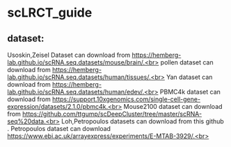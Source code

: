 # scLRCT_guide
## dataset:
Usoskin,Zeisel Dataset can download from https://hemberg-lab.github.io/scRNA.seq.datasets/mouse/brain/.<br>
pollen dataset can download from https://hemberg-lab.github.io/scRNA.seq.datasets/human/tissues/.<br>
Yan dataset can download from https://hemberg-lab.github.io/scRNA.seq.datasets/human/edev/.<br>
PBMC4k dataset can download from https://support.10xgenomics.com/single-cell-gene-expression/datasets/2.1.0/pbmc4k.<br>
Mouse2100 dataset can download from https://github.com/ttgump/scDeepCluster/tree/master/scRNA-seq%20data.<br> 
Loh,Petropoulos datasets can download from this github<br>.
Petropoulos dataset can download https://www.ebi.ac.uk/arrayexpress/experiments/E-MTAB-3929/.<br>
